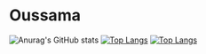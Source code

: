 # Oussama
![Anurag's GitHub stats](https://github-readme-stats.vercel.app/api?username=LariouchOussama&show_icons=true&theme=onedark)
[![Top Langs](https://github-readme-stats.vercel.app/api/top-langs/?username=LariouchOussama)](https://github.com/LariouchOussama/github-readme-stats)
[![Top Langs](https://github-readme-stats.vercel.app/api/top-langs/?username=LariouchOussama&layout=compact)](https://github.com/LariouchOussama/github-readme-stats)

